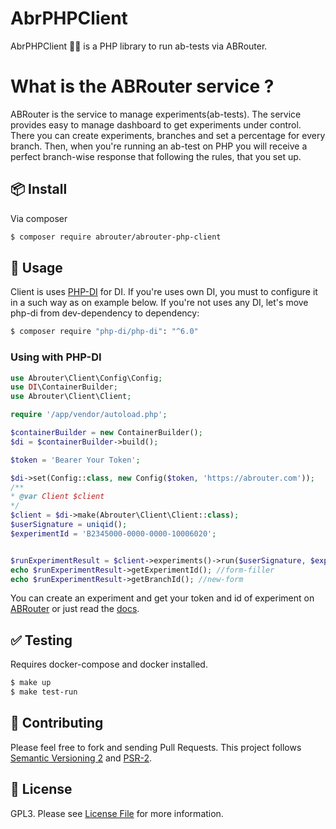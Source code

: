 # AbrPHPClient

AbrPHPClient :construction_worker_woman: is a PHP library to run ab-tests via ABRouter.

# What is the ABRouter service ? 

ABRouter is the service to manage experiments(ab-tests). The service provides easy to manage dashboard to get experiments under control.
There you can create experiments, branches and set a percentage for every branch. Then, when you're running an ab-test on PHP you will receive a perfect branch-wise response that following the rules, that you set up. 

## :package: Install
Via composer

``` bash
$ composer require abrouter/abrouter-php-client
```

## :rocket: Usage

Client is uses [PHP-DI](https://github.com/PHP-DI/PHP-DI) for DI. If you're uses own DI, you must to configure it in a such way as on example below. 
If you're not uses any DI, let's move php-di from dev-dependency to dependency:
``` bash
$ composer require "php-di/php-di": "^6.0"
```

### Using with PHP-DI

```php
use Abrouter\Client\Config\Config;
use DI\ContainerBuilder;
use Abrouter\Client\Client;

require '/app/vendor/autoload.php';

$containerBuilder = new ContainerBuilder();
$di = $containerBuilder->build();

$token = 'Bearer Your Token';

$di->set(Config::class, new Config($token, 'https://abrouter.com'));
/**
* @var Client $client
*/
$client = $di->make(Abrouter\Client\Client::class);
$userSignature = uniqid();
$experimentId = 'B2345000-0000-0000-10006020';


$runExperimentResult = $client->experiments()->run($userSignature, $experimentId);
echo $runExperimentResult->getExperimentId(); //form-filler
echo $runExperimentResult->getBranchId(); //new-form
```

You can create an experiment and get your token and id of experiment on [ABRouter](https://abrouter.com) or just read the [docs](https://abrouter.com/en/docs). 

## :white_check_mark: Testing
Requires docker-compose and docker installed.

``` bash
$ make up
$ make test-run
```

## :wrench: Contributing

Please feel free to fork and sending Pull Requests. This project follows [Semantic Versioning 2](http://semver.org) and [PSR-2](http://www.php-fig.org/psr/psr-2/).

## :page_facing_up: License

GPL3. Please see [License File](LICENSE) for more information.
